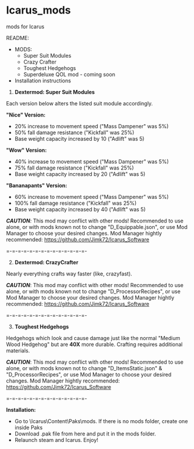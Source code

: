 # Icarus_mods
mods for Icarus

README:

* MODS:
    * Super Suit Modules
    * Crazy Crafter
    * Toughest Hedgehogs
    * Superdeluxe QOL mod - coming soon
* Installation instructions

1. __Dextermod: Super Suit Modules__

Each version below alters the listed suit module accordingly.

**"Nice" Version:**
* 20% increase to movement speed ("Mass Dampener" was 5%)
* 50% fall damage resistance ("Kickfall" was 25%)
* Base weight capacity increased by 10 ("Adlift" was 5)

**"Wow" Version:**
* 40% increase to movement speed ("Mass Dampener" was 5%)
* 75% fall damage resistance ("Kickfall" was 25%)
* Base weight capacity increased by 20 ("Adlift" was 5)

**"Bananapants" Version:**
* 60% increase to movement speed ("Mass Dampener" was 5%)
* 100% fall damage resistance ("Kickfall" was 25%)
* Base weight capacity increased by 40 ("Adlift" was 5)

*__CAUTION__:* This mod may conflict with other mods! Recommended to use alone, or with mods known not to change "D_Equippable.json", or use Mod Manager to choose your desired changes. Mod Manager hightly recommended: https://github.com/Jimk72/Icarus_Software

=-=-=-=-=-=-=-=-=-=-=-=-=-=-

2. __Dextermod: CrazyCrafter__

Nearly everything crafts way faster (like, crazyfast).

*__CAUTION__*: This mod may conflict with other mods! Recommended to use alone, or with mods known not to change "D_ProcessorRecipes", or use Mod Manager to choose your desired changes.  Mod Manager hightly recommended: https://github.com/Jimk72/Icarus_Software

=-=-=-=-=-=-=-=-=-=-=-=-=-=-

3. __Toughest Hedgehogs__

Hedgehogs which look and cause damage just like the normal "Medium Wood Hedgehog" but are **40X** more durable. Crafting requires additional materials.

*__CAUTION__*: This mod may conflict with other mods! Recommended to use alone, or with mods known not to change "D_ItemsStatic.json" & "D_ProcessorRecipes", or use Mod Manager to choose your desired changes.  Mod Manager hightly recommended: https://github.com/Jimk72/Icarus_Software

=-=-=-=-=-=-=-=-=-=-=-=-=-=-

__Installation:__

* Go to \Icarus\Content\Paks\mods. If there is no mods folder, create one inside Paks
* Download .pak file from here and put it in the mods folder.
* Relaunch steam and Icarus. Enjoy!
